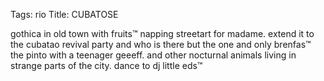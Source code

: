 Tags: rio
Title: CUBATOSE
  
gothica in old town with fruits™ napping streetart for madame. extend it to the cubatao revival party and who is there but the one and only brenfas™ the pinto with a teenager geeeff. and other nocturnal animals living in strange parts of the city. dance to dj little eds™